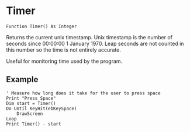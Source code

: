 <!--time-->
Timer
=====

```eppabasic
Function Timer() As Integer
```

Returns the current unix timestamp.
Unix timestamp is the number of seconds since 00:00:00 1 January 1970.
Leap seconds are not counted in this number so the time is not entirely accurate.

Useful for monitoring time used by the program.

Example
---------
```eppabasic
' Measure how long does it take for the user to press space
Print "Press Space"
Dim start = Timer()
Do Until KeyHit(ebKeySpace)
    DrawScreen
Loop
Print Timer() - start
```
